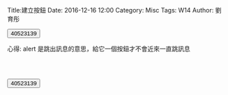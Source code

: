 Title:建立按鈕
Date: 2016-12-16 12:00
Category: Misc
Tags: W14
Author: 劉育彤


<!-- PELICAN_END_SUMMARY -->

<!-- 導入 FileSaver -->

<script type="text/javascript" src="./../FileSaver.min.js"></script>

<!-- 導入 Brython 標準程式庫 -->

<script type="text/javascript" 
    src="https://cdn.rawgit.com/brython-dev/brython/master/www/src/brython_dist.js">
</script>

<!-- 啟動 Brython -->

<script>
window.onload=function(){
brython(1);
}
</script>

<!-- ch01 基本的列印與輸入函式 -->

<script type="text/python3">
from browser import document
from browser import alert
def get_input(ev):
    the_input= input("我上課不要玩手機")
    alert("輸入為:"+str(the_input))

document['ch01'].bind('click',get_input)
</script>
<button id="ch01">40523139</button>

心得: alert 是跳出訊息的意思，給它一個按鈕才不會近來一直跳訊息
<pre class = "brush: python">
<script type="text/python3">
from browser import document
from browser import alert
def get_input(ev):
    the_input= input("我上課不要玩手機")
    alert("輸入為:"+str(the_input))

document['ch01'].bind('click',get_input)
</script>
<button id="ch01">40523139</button>
</pre>